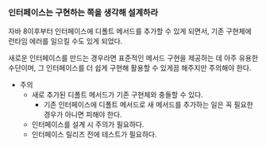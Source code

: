 ### 인터페이스는 구현하는 쪽을 생각해 설계하라

자바 8이후부터 인터페이스에 디폴트 메서드를 추가할 수 있게 되면서, 기존 구현체에 런타임 에러를 일으킬 수도 있게 되었다.

새로운 인터페이스를 만드는 경우라면 표준적인 메서드 구현을 제공하는 데 아주 유용한 수단이며, 그 인터페이스를 더 쉽게 구현해 활용할 수 있게끔 해주지만 주의해야 한다.

- 주의
  - 새로 추가된 디폴트 메서드가 기존 구현체와 충돌할 수 있다.
    - 기존 인터페이스에 디폴트 메서드로 새 메서드를 추가하는 일은 꼭 필요한 경우가 아니면 피해야 한다.
  - 인터페이스를 설계 시 주의가 필요하다.
  - 인터페이스 릴리즈 전에 테스트가 필요하다.